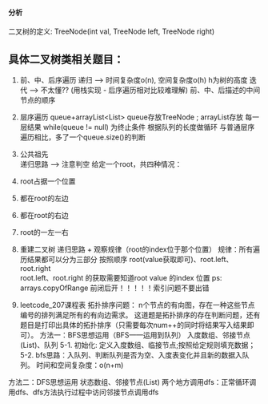 #### 分析
二叉树的定义:  TreeNode(int val, TreeNode left, TreeNode right)

## 具体二叉树类相关题目：
1. 前、中、后序遍历
递归 ——> 时间复杂度o(n), 空间复杂度o(h) h为树的高度
迭代 ——> 不太懂?? (用栈实现 - 后序遍历相对比较难理解)
前、中、后描述的中间节点的顺序


2. 层序遍历
queue+arrayList<List<Integer>>  queue存放TreeNode ; arrayList存放 每一层结果
while(queue != null) 为终止条件  根据队列的长度做循环
与普通层序遍历相比，多了一个queue.size()的判断

3. 公共祖先  
递归思路 ——> 注意判空
给定一个root，共四种情况：
1. root占据一个位置
2. 都在root的左边
3. 都在root的右边
4. root的一左一右

4. 重建二叉树
递归思路  + 观察规律（root的index位于那个位置） 规律：所有遍历结果都可以分为三部分
按照顺序  root(value获取即可)、root.left、root.right    
root.left、root.right 的获取需要知道root value 的index 位置
ps: arrays.copyOfRange     前闭后开！！！！！索引问题不要出错

5. leetcode_207课程表
拓扑排序问题： n个节点的有向图，存在一种这些节点编号的排列满足所有的有向边需求。
这道题是拓扑排序的存在判断问题，还有题目是打印出具体的拓扑排序（只需要每次num++的同时将结果写入结果即可）。
方法一：BFS思想运用（BFS——运用到队列）
入度数组、邻接节点(List<List>)、队列
5-1. 初始化: 定义入度数组、临接节点;按照给定规则填充数据；
5-2. bfs思路：入队列、判断队列是否为空、入度表变化并且新的数据入队列。
时间和空间复杂度：o(n+m)

方法二：DFS思想运用
状态数组、邻接节点(List<List>)
两个地方调用dfs：正常循环调用dfs、dfs方法执行过程中访问邻接节点调用dfs